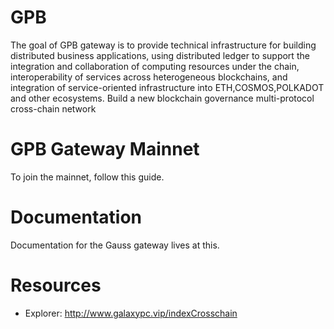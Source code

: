 # GPB

The goal of GPB gateway is to provide technical infrastructure for building distributed business applications, using distributed ledger to support the integration and collaboration of computing resources under the chain, interoperability of services across heterogeneous blockchains, and integration of service-oriented infrastructure into ETH,COSMOS,POLKADOT and other ecosystems. Build a new blockchain governance multi-protocol cross-chain network

# GPB Gateway Mainnet

To join the mainnet, follow this guide.

# Documentation

Documentation for the Gauss gateway lives at this.

# Resources

* Explorer: http://www.galaxypc.vip/indexCrosschain 
